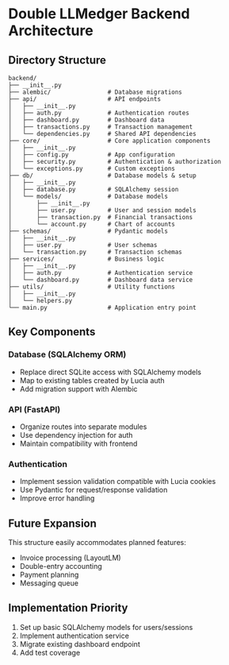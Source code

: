 # Double LLMedger Backend Architecture

## Directory Structure
```
backend/
├── __init__.py
├── alembic/                # Database migrations
├── api/                    # API endpoints
│   ├── __init__.py
│   ├── auth.py             # Authentication routes
│   ├── dashboard.py        # Dashboard data
│   ├── transactions.py     # Transaction management
│   └── dependencies.py     # Shared API dependencies
├── core/                   # Core application components
│   ├── __init__.py
│   ├── config.py           # App configuration
│   ├── security.py         # Authentication & authorization
│   └── exceptions.py       # Custom exceptions
├── db/                     # Database models & setup
│   ├── __init__.py
│   ├── database.py         # SQLAlchemy session
│   └── models/             # Database models
│       ├── __init__.py
│       ├── user.py         # User and session models
│       ├── transaction.py  # Financial transactions
│       └── account.py      # Chart of accounts
├── schemas/                # Pydantic models
│   ├── __init__.py
│   ├── user.py             # User schemas
│   └── transaction.py      # Transaction schemas
├── services/               # Business logic
│   ├── __init__.py
│   ├── auth.py             # Authentication service
│   └── dashboard.py        # Dashboard data service
├── utils/                  # Utility functions
│   ├── __init__.py
│   └── helpers.py
└── main.py                 # Application entry point
```

## Key Components

### Database (SQLAlchemy ORM)
- Replace direct SQLite access with SQLAlchemy models
- Map to existing tables created by Lucia auth
- Add migration support with Alembic

### API (FastAPI)
- Organize routes into separate modules
- Use dependency injection for auth
- Maintain compatibility with frontend

### Authentication
- Implement session validation compatible with Lucia cookies
- Use Pydantic for request/response validation
- Improve error handling

## Future Expansion
This structure easily accommodates planned features:
- Invoice processing (LayoutLM)
- Double-entry accounting
- Payment planning
- Messaging queue

## Implementation Priority
1. Set up basic SQLAlchemy models for users/sessions
2. Implement authentication service
3. Migrate existing dashboard endpoint
4. Add test coverage